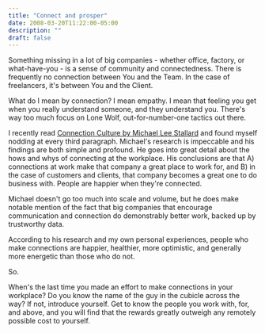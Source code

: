 ```yaml
---
title: "Connect and prosper"
date: 2008-03-20T11:22:00-05:00
description: ""
draft: false
---
```

Something missing in a lot of big companies - whether office, factory,
or what-have-you - is a sense of community and connectedness. There is
frequently no connection between You and the Team. In the case of
freelancers, it's between You and the Client.

What do I mean by connection? I mean empathy. I mean that feeling you
get when you really understand someone, and they understand you.
There's way too much focus on Lone Wolf, out-for-number-one tactics out
there.

I recently read [Connection Culture by Michael Lee
Stallard](http://changethis.com/44.06.ConnectionCulture) and found
myself nodding at every third paragraph. Michael's research is
impeccable and his findings are both simple and profound. He goes into
great detail about the hows and whys of connecting at the workplace. His
conclusions are that A) connections at work make that company a great
place to work for, and B) in the case of customers and clients, that
company becomes a great one to do business with. People are happier when
they're connected.

Michael doesn't go too much into scale and volume, but he does make
notable mention of the fact that big companies that encourage
communication and connection do demonstrably better work, backed up by
trustworthy data.

According to his research and my own personal experiences, people who
make connections are happier, healthier, more optimistic, and generally
more energetic than those who do not.

So.

When's the last time you made an effort to make connections in your
workplace? Do you know the name of the guy in the cubicle across the
way? If not, introduce yourself. Get to know the people you work with,
for, and above, and you will find that the rewards greatly outweigh any
remotely possible cost to yourself.